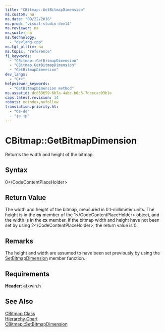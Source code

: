 ```yaml
---
title: "CBitmap::GetBitmapDimension"
ms.custom: na
ms.date: "09/22/2016"
ms.prod: "visual-studio-dev14"
ms.reviewer: na
ms.suite: na
ms.technology: 
  - "devlang-cpp"
ms.tgt_pltfrm: na
ms.topic: "reference"
f1_keywords: 
  - "CBitmap::GetBitmapDimension"
  - "CBitmap.GetBitmapDimension"
  - "GetBitmapDimension"
dev_langs: 
  - "C++"
helpviewer_keywords: 
  - "GetBitmapDimension method"
ms.assetid: dc653659-6b7a-4abc-b0c5-7deecac03b1e
caps.latest.revision: 14
robots: noindex,nofollow
translation.priority.ht: 
  - "de-de"
  - "ja-jp"
---
```

# CBitmap::GetBitmapDimension
Returns the width and height of the bitmap.  
  
## Syntax  
  
<CodeContentPlaceHolder>0\</CodeContentPlaceHolder>  
## Return Value  
 The width and height of the bitmap, measured in 0.1-millimeter units. The height is in the **cy** member of the <CodeContentPlaceHolder>1\</CodeContentPlaceHolder> object, and the width is in the **cx** member. If the bitmap width and height have not been set by using <CodeContentPlaceHolder>2\</CodeContentPlaceHolder>, the return value is 0.  
  
## Remarks  
 The height and width are assumed to have been set previously by using the [SetBitmapDimension](../vs140/cbitmap--setbitmapdimension.md) member function.  
  
## Requirements  
 **Header:** afxwin.h  
  
## See Also  
 [CBitmap Class](../vs140/cbitmap-class.md)   
 [Hierarchy Chart](../vs140/hierarchy-chart.md)   
 [CBitmap::SetBitmapDimension](../vs140/cbitmap--setbitmapdimension.md)